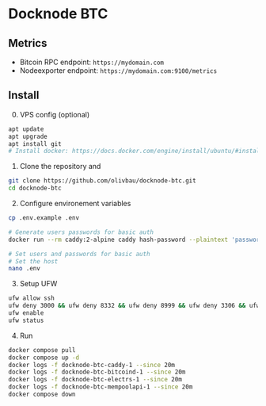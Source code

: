 # Docknode BTC

## Metrics

* Bitcoin RPC endpoint: `https://mydomain.com`
* Nodeexporter endpoint: `https://mydomain.com:9100/metrics`

## Install 

0. VPS config (optional)
```bash
apt update
apt upgrade
apt install git
# Install docker: https://docs.docker.com/engine/install/ubuntu/#install-using-the-repository
```

1. Clone the repository and
```bash
git clone https://github.com/olivbau/docknode-btc.git
cd docknode-btc
```

2. Configure environement variables
```bash
cp .env.example .env

# Generate users passwords for basic auth
docker run --rm caddy:2-alpine caddy hash-password --plaintext 'password'

# Set users and passwords for basic auth
# Set the host
nano .env
```

3. Setup UFW
```bash
ufw allow ssh
ufw deny 3000 && ufw deny 8332 && ufw deny 8999 && ufw deny 3306 && ufw deny 50010
ufw enable
ufw status
```

4. Run
```bash
docker compose pull
docker compose up -d
docker logs -f docknode-btc-caddy-1 --since 20m
docker logs -f docknode-btc-bitcoind-1 --since 20m
docker logs -f docknode-btc-electrs-1 --since 20m
docker logs -f docknode-btc-mempoolapi-1 --since 20m
docker compose down
```